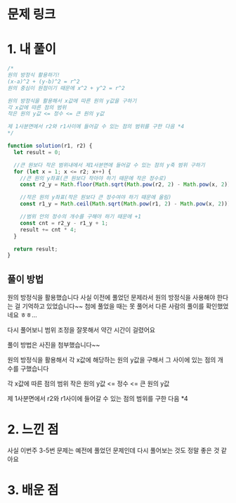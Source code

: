 # 문제 링크

# 1. 내 풀이

```js
/*
원의 방정식 활용하기!
(x-a)^2 + (y-b)^2 = r^2
원의 중심이 원점이기 때문에 x^2 + y^2 = r^2

원의 방정식을 활용해서 x값에 따른 원의 y값을 구하기
각 x값에 따른 점의 범위
작은 원의 y값 <= 정수 <= 큰 원의 y값

제 1사분면에서 r2와 r1사이에 들어갈 수 있는 점의 범위를 구한 다음 *4
*/

function solution(r1, r2) {
  let result = 0;

  //큰 원보다 작은 범위내에서 제1사분면에 들어갈 수 있는 점의 y축 범위 구하기
  for (let x = 1; x <= r2; x++) {
    //큰 원의 y좌표(큰 원보다 작아야 하기 때문에 작은 정수로)
    const r2_y = Math.floor(Math.sqrt(Math.pow(r2, 2) - Math.pow(x, 2)));

    //작은 원의 y좌표(작은 원보다 큰 정수여야 하기 때문에 올림)
    const r1_y = Math.ceil(Math.sqrt(Math.pow(r1, 2) - Math.pow(x, 2))) || 0;

    //범위 안의 정수의 개수를 구해야 하기 때문에 +1
    const cnt = r2_y - r1_y + 1;
    result += cnt * 4;
  }

  return result;
}
```

## 풀이 방법

원의 방정식을 활용했습니다
사실 이전에 풀었던 문제라서 원의 방정식을 사용해야 한다는 걸 기억하고 있었습니다~~
첨에 풀었을 때는 못 풀어서 다른 사람의 풀이를 확인했었네요 ㅎㅎ...

다시 풀어보니 범위 조정을 잘못해서 약간 시간이 걸렸어요

풀이 방법은 사진을 첨부했습니다~~

원의 방정식을 활용해서 각 x값에 해당하는 원의 y값을 구해서
그 사이에 있는 점의 개수를 구했습니다

각 x값에 따른 점의 범위
작은 원의 y값 <= 정수 <= 큰 원의 y값

제 1사분면에서 r2와 r1사이에 들어갈 수 있는 점의 범위를 구한 다음 \*4

# 2. 느낀 점

사실 이번주 3-5번 문제는 예전에 풀었던 문제인데
다시 풀어보는 것도 정말 좋은 것 같아요

# 3. 배운 점
